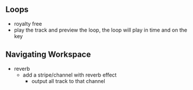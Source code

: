 ## Loops
* royalty free
* play the track and preview the loop, the loop will play in time and on the key

## Navigating Workspace
* reverb
    * add a stripe/channel with reverb effect
        * output all track to that channel
